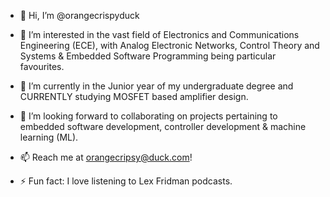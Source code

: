 - 👋 Hi, I’m @orangecrispyduck
  
- 👀 I’m interested in the vast field of Electronics and Communications Engineering (ECE),
  with Analog Electronic Networks, Control Theory and Systems & Embedded Software Programming being particular favourites.
  
- 🌱 I’m currently in the Junior year of my undergraduate degree and CURRENTLY studying MOSFET based amplifier design.
  
- 💞️ I’m looking forward to collaborating on projects pertaining to embedded software development, controller development & machine learning (ML).
  
- 📫 Reach me at orangecripsy@duck.com!

- ⚡ Fun fact: I love listening to Lex Fridman podcasts. 

<!---
orangecrispyduck/orangecrispyduck is a ✨ special ✨ repository because its `README.md` (this file) appears on your GitHub profile.
You can click the Preview link to take a look at your changes.
--->
